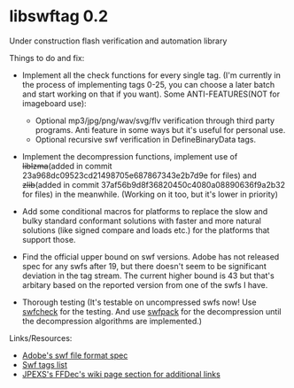 # libswftag 0.2
Under construction flash verification and automation library

Things to do and fix:

- Implement all the check functions for every single tag. (I'm currently in the process of implementing tags 0-25, you can choose a later batch and start working on that if you want). Some ANTI-FEATURES(NOT for imageboard use):
    - Optional mp3/jpg/png/wav/svg/flv verification through third party programs. Anti feature in some ways but it's useful for personal use.
    - Optional recursive swf verification in DefineBinaryData tags.

- Implement the decompression functions, implement use of ~~liblzma~~(added in commit 23a968dc09523cd21498705e687867343e2b7d9e for files) and ~~zlib~~(added in commit 37af56b9d8f36820450c4080a08890636f9a2b32 for files) in the meanwhile. (Working on it too, but it's lower in priority)

- Add some conditional macros for platforms to replace the slow and bulky standard conformant solutions with faster and more natural solutions (like signed compare and loads etc.) for the platforms that support those.

- Find the official upper bound on swf versions. Adobe has not released spec for any swfs after 19, but there doesn't seem to be significant deviation in the tag stream. The current higher bound is 43 but that's arbitary based on the reported version from one of the swfs I have.

- Thorough testing (It's testable on uncompressed swfs now! Use [swfcheck](https://github.com/flash-computer/swfcheck) for the testing. And use [swfpack](https://github.com/arkq/swfpack) for the decompression until the decompression algorithms are implemented.)

Links/Resources:

- [Adobe's swf file format spec](https://web.archive.org/web/20210609225053/https://www.adobe.com/content/dam/acom/en/devnet/pdf/swf-file-format-spec.pdf)
- [Swf tags list](https://www.m2osw.com/swf_tags)
- [JPEXS's FFDec's wiki page section for additional links](https://github.com/jindrapetrik/jpexs-decompiler/wiki/Links)
